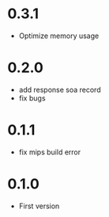 # 0.3.1

* Optimize memory usage

# 0.2.0

* add response soa record
* fix bugs

# 0.1.1

* fix mips build error

# 0.1.0

* First version

